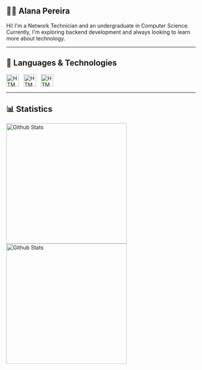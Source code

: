 ## 👩‍💻 Alana Pereira

Hi! I'm a Network Technician and an undergraduate in Computer Science. Currently, I'm exploring backend development and always looking to learn more about technology.

---

## 👾 Languages & Technologies

<img 
  align="left"
  alt="HTML"
  title="HTML"
  width="33px"
  style="padding-right: 10px;"
  src="https://cdn.jsdelivr.net/gh/devicons/devicon@latest/icons/c/c-original.svg" 
/>

<img 
  align="left"
  alt="HTML"
  title="HTML"
  width="33px"
  style="padding-right: 10px;"
  src="https://cdn.jsdelivr.net/gh/devicons/devicon@latest/icons/csharp/csharp-original.svg" 
/>

<img 
  align="left"
  alt="HTML"
  title="HTML"
  width="33px"
  style="padding-right: 10px;"
  src="https://cdn.jsdelivr.net/gh/devicons/devicon@latest/icons/azuresqldatabase/azuresqldatabase-original.svg" 
/>

<br/>
<br/>

---

## 📊 Statistics

<img 
  align="left"
  alt="Github Stats"
  width="320"
  style="padding-right: 10px;"
  src="https://github-readme-stats.vercel.app/api?username=alanamarg&show_icons=true&theme=radical&include_all_commits=true" 
/>

<img 
  align="left"
  alt="Github Stats"
  width="320"
  style="padding-right: 10px;"
  src="https://github-readme-stats.vercel.app/api/top-langs/?username=alanamarg&theme=radical&layout=compact&custom_title=Technologies" 
/>

